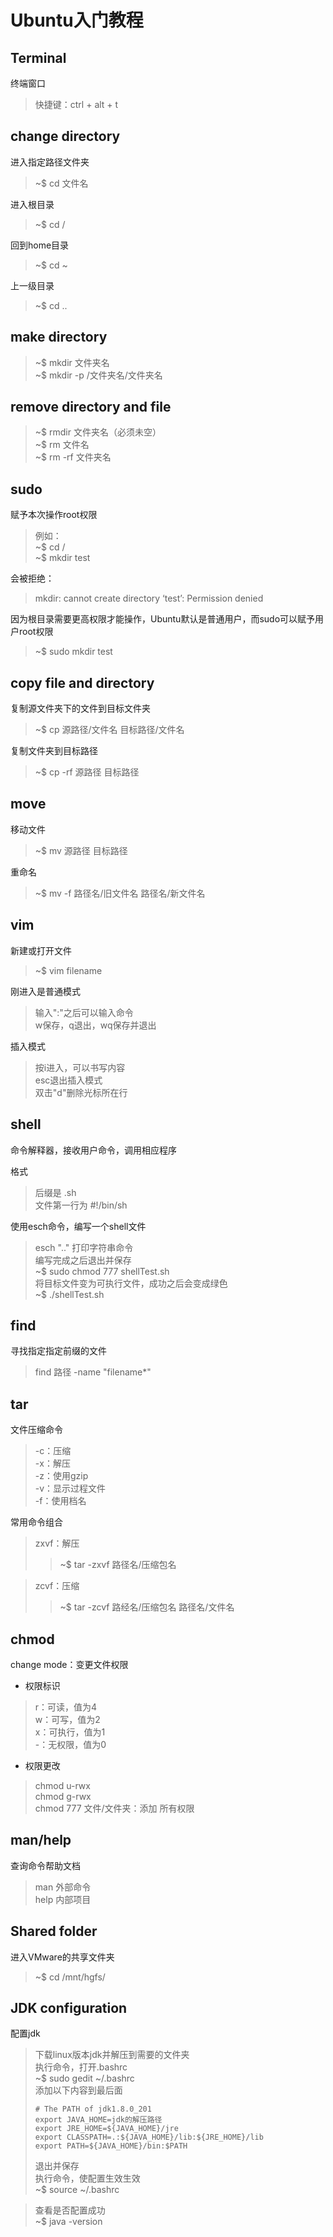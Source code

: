 # Ubuntu入门教程

## Terminal

终端窗口    
> 快捷键：ctrl + alt + t

## change directory

进入指定路径文件夹
> ~$ cd 文件名   

进入根目录
> ~$ cd /   

回到home目录   
> ~$ cd ~   

上一级目录
> ~$ cd ..

## make directory

> ~$ mkdir 文件夹名   
~$ mkdir -p /文件夹名/文件夹名

## remove directory and file

> ~$ rmdir 文件夹名（必须未空）   
~$ rm 文件名   
~$ rm -rf 文件夹名

## sudo

赋予本次操作root权限   
> 例如：   
~$ cd /   
~$ mkdir test  
 
会被拒绝：
> mkdir: cannot create directory ‘test’: Permission denied    

因为根目录需要更高权限才能操作，Ubuntu默认是普通用户，而sudo可以赋予用户root权限   
> ~$ sudo mkdir test

## copy file and directory

复制源文件夹下的文件到目标文件夹   
> ~$ cp 源路径/文件名 目标路径/文件名

复制文件夹到目标路径   
> ~$ cp -rf 源路径 目标路径

## move
移动文件
> ~$ mv 源路径 目标路径  

重命名   
> ~$ mv -f 路径名/旧文件名  路径名/新文件名
## vim

新建或打开文件   
> ~$ vim filename   

刚进入是普通模式
> 输入":"之后可以输入命令    
w保存，q退出，wq保存并退出  

插入模式
> 按i进入，可以书写内容   
esc退出插入模式   
双击"d"删除光标所在行

## shell

命令解释器，接收用户命令，调用相应程序
  
格式
> 后缀是 .sh   
文件第一行为 #!/bin/sh   

使用esch命令，编写一个shell文件
> esch ".." 打印字符串命令   
编写完成之后退出并保存   
~$ sudo chmod 777 shellTest.sh   
将目标文件变为可执行文件，成功之后会变成绿色   
~$ ./shellTest.sh

## find
寻找指定指定前缀的文件
> find 路径 -name "filename*"

## tar
文件压缩命令
> -c：压缩   
-x：解压   
-z：使用gzip   
-v：显示过程文件   
-f：使用档名

常用命令组合
> zxvf：解压
>> ~$ tar -zxvf 路径名/压缩包名   

> zcvf：压缩   
>> ~$ tar -zcvf 路经名/压缩包名 路径名/文件名 

## chmod
change mode：变更文件权限
+ 权限标识
> r：可读，值为4   
w：可写，值为2   
x：可执行，值为1   
-：无权限，值为0

+ 权限更改
> chmod u-rwx   
chmod g-rwx   
chmod 777 文件/文件夹：添加 所有权限    
## man/help

查询命令帮助文档
> man 外部命令   
help 内部项目

## Shared folder
进入VMware的共享文件夹
> ~$ cd /mnt/hgfs/

## JDK configuration
配置jdk
> 下载linux版本jdk并解压到需要的文件夹   
执行命令，打开.bashrc  
~$ sudo gedit ~/.bashrc   
添加以下内容到最后面   
> ```
> # The PATH of jdk1.8.0_201   
> export JAVA_HOME=jdk的解压路径   
> export JRE_HOME=${JAVA_HOME}/jre   
> export CLASSPATH=.:${JAVA_HOME}/lib:${JRE_HOME}/lib   
> export PATH=${JAVA_HOME}/bin:$PATH
> ```   
> 退出并保存   
执行命令，使配置生效生效   
~$ source ~/.bashrc   

> 查看是否配置成功   
~$ java -version